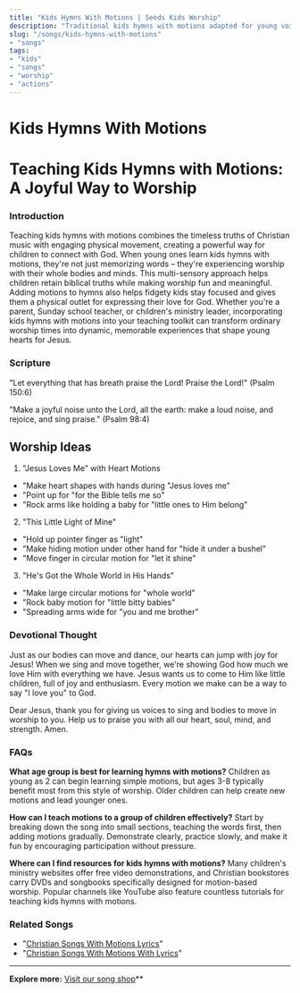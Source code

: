 ```yaml
---
title: "Kids Hymns With Motions | Seeds Kids Worship"
description: "Traditional kids hymns with motions adapted for young voices. Classic Christian music introducing children to timeless worship."
slug: "/songs/kids-hymns-with-motions"
- "songs"
tags:
- "kids"
- "songs"
- "worship"
- "actions"
---
```


# Kids Hymns With Motions

# Teaching Kids Hymns with Motions: A Joyful Way to Worship

### Introduction
Teaching kids hymns with motions combines the timeless truths of Christian music with engaging physical movement, creating a powerful way for children to connect with God. When young ones learn kids hymns with motions, they're not just memorizing words – they're experiencing worship with their whole bodies and minds. This multi-sensory approach helps children retain biblical truths while making worship fun and meaningful. Adding motions to hymns also helps fidgety kids stay focused and gives them a physical outlet for expressing their love for God. Whether you're a parent, Sunday school teacher, or children's ministry leader, incorporating kids hymns with motions into your teaching toolkit can transform ordinary worship times into dynamic, memorable experiences that shape young hearts for Jesus.

### Scripture
"Let everything that has breath praise the Lord! Praise the Lord!" (Psalm 150:6)

"Make a joyful noise unto the Lord, all the earth: make a loud noise, and rejoice, and sing praise." (Psalm 98:4)

## Worship Ideas
1. "Jesus Loves Me" with Heart Motions
- "Make heart shapes with hands during "Jesus loves me"
- "Point up for "for the Bible tells me so"
- "Rock arms like holding a baby for "little ones to Him belong"

2. "This Little Light of Mine"
- "Hold up pointer finger as "light"
- "Make hiding motion under other hand for "hide it under a bushel"
- "Move finger in circular motion for "let it shine"

3. "He's Got the Whole World in His Hands"
- "Make large circular motions for "whole world"
- "Rock baby motion for "little bitty babies"
- "Spreading arms wide for "you and me brother"

### Devotional Thought
Just as our bodies can move and dance, our hearts can jump with joy for Jesus! When we sing and move together, we're showing God how much we love Him with everything we have. Jesus wants us to come to Him like little children, full of joy and enthusiasm. Every motion we make can be a way to say "I love you" to God.

Dear Jesus, thank you for giving us voices to sing and bodies to move in worship to you. Help us to praise you with all our heart, soul, mind, and strength. Amen.

### FAQs
**What age group is best for learning hymns with motions?**
Children as young as 2 can begin learning simple motions, but ages 3-8 typically benefit most from this style of worship. Older children can help create new motions and lead younger ones.

**How can I teach motions to a group of children effectively?**
Start by breaking down the song into small sections, teaching the words first, then adding motions gradually. Demonstrate clearly, practice slowly, and make it fun by encouraging participation without pressure.

**Where can I find resources for kids hymns with motions?**
Many children's ministry websites offer free video demonstrations, and Christian bookstores carry DVDs and songbooks specifically designed for motion-based worship. Popular channels like YouTube also feature countless tutorials for teaching kids hymns with motions.

### Related Songs

- "[Christian Songs With Motions Lyrics](/songs/christian-songs-with-motions-lyrics/)"
- "[Christian Songs With Motions With Lyrics](/songs/christian-songs-with-motions-with-lyrics/)"

---

**Explore more:** [Visit our song shop](https://seedskidsworship.com/shop)**

<!-- Schema Markup -->
<script type="application/ld+json">
{
  "@context": "https://schema.org",
  "@type": "MusicRecording",
  "name": "Kids Hymns With Motions",
  "byArtist": {
    "@type": "MusicGroup",
    "name": "Seeds Kids Worship"
  },
  "isFamilyFriendly": true,
  "url": "https://seedskidsworship.com/songs/kids-hymns-with-motions/"
}
</script>